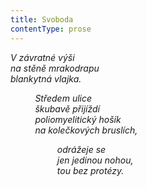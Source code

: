 ```yaml
---
title: Svoboda
contentType: prose
---
```


_V závratné výši  
na stěně mrakodrapu  
blankytná vlajka._

          _Středem ulice  
          škubavě přijíždí  
          poliomyelitický hošík  
          na kolečkových bruslích,_

                   _odrážeje se  
                   jen jedinou nohou,  
                   tou bez protézy._
